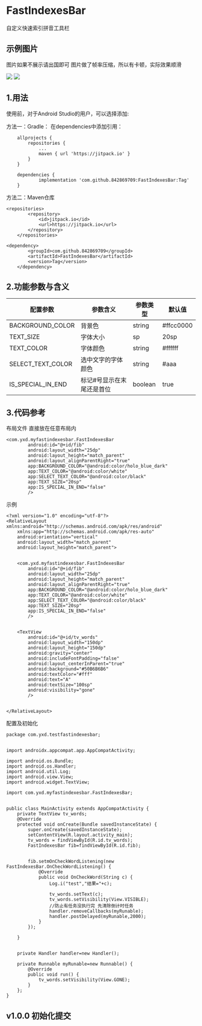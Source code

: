 # FastIndexesBar
自定义快速索引拼音工具栏


## 示例图片
图片如果不展示请出国即可
图片做了帧率压缩，所以有卡顿，实际效果顺滑

![](https://github.com/842869709/FastIndexesBar/blob/master/test0.png)
![](https://github.com/842869709/FastIndexesBar/blob/master/test1.png)


## 1.用法
使用前，对于Android Studio的用户，可以选择添加:

方法一：Gradle： 在dependencies中添加引用：
```
	allprojects {
		repositories {
			...
			maven { url 'https://jitpack.io' }
		}
	}
	
	dependencies {
	        implementation 'com.github.842869709:FastIndexesBar:Tag'
	}
```
方法二：Maven仓库
```
<repositories>
		<repository>
		    <id>jitpack.io</id>
		    <url>https://jitpack.io</url>
		</repository>
	</repositories>
```
```
<dependency>
	    <groupId>com.github.842869709</groupId>
	    <artifactId>FastIndexesBar</artifactId>
	    <version>Tag</version>
	</dependency>
```

## 2.功能参数与含义
配置参数|参数含义|参数类型|默认值
-|-|-|-
BACKGROUND_COLOR|	背景色|	string|	#ffcc0000
TEXT_SIZE|	字体大小|	sp| 	20sp
TEXT_COLOR|	字体颜色|	string| 	#ffffff
SELECT_TEXT_COLOR|	选中文字的字体颜色|	string| 	#aaa
IS_SPECIAL_IN_END|	标记#号显示在末尾还是首位|	boolean| 	true



## 3.代码参考
布局文件
直接放在任意布局内

```
<com.yxd.myfastindexesbar.FastIndexesBar
        android:id="@+id/fib"
        android:layout_width="25dp"
        android:layout_height="match_parent"
        android:layout_alignParentRight="true"
        app:BACKGROUND_COLOR="@android:color/holo_blue_dark"
        app:TEXT_COLOR="@android:color/white"
        app:SELECT_TEXT_COLOR="@android:color/black"
        app:TEXT_SIZE="20sp"
        app:IS_SPECIAL_IN_END="false"
        />
```
示例
```
<?xml version="1.0" encoding="utf-8"?>
<RelativeLayout xmlns:android="http://schemas.android.com/apk/res/android"
    xmlns:app="http://schemas.android.com/apk/res-auto"
    android:orientation="vertical"
    android:layout_width="match_parent"
    android:layout_height="match_parent">


    <com.yxd.myfastindexesbar.FastIndexesBar
        android:id="@+id/fib"
        android:layout_width="25dp"
        android:layout_height="match_parent"
        android:layout_alignParentRight="true"
        app:BACKGROUND_COLOR="@android:color/holo_blue_dark"
        app:TEXT_COLOR="@android:color/white"
        app:SELECT_TEXT_COLOR="@android:color/black"
        app:TEXT_SIZE="20sp"
        app:IS_SPECIAL_IN_END="false"
        />


    <TextView
        android:id="@+id/tv_words"
        android:layout_width="150dp"
        android:layout_height="150dp"
        android:gravity="center"
        android:includeFontPadding="false"
        android:layout_centerInParent="true"
        android:background="#50B6B6B6"
        android:textColor="#fff"
        android:text="A"
        android:textSize="100sp"
        android:visibility="gone"
        />


</RelativeLayout>
```

配置及初始化
```
package com.yxd.testfastindexesbar;


import androidx.appcompat.app.AppCompatActivity;

import android.os.Bundle;
import android.os.Handler;
import android.util.Log;
import android.view.View;
import android.widget.TextView;

import com.yxd.myfastindexesbar.FastIndexesBar;


public class MainActivity extends AppCompatActivity {
    private TextView tv_words;
    @Override
    protected void onCreate(Bundle savedInstanceState) {
        super.onCreate(savedInstanceState);
        setContentView(R.layout.activity_main);
        tv_words = findViewById(R.id.tv_words);
        FastIndexesBar fib=findViewById(R.id.fib);


        fib.setmOnCheckWordListening(new FastIndexesBar.OnCheckWordListening() {
            @Override
            public void OnCheckWord(String c) {
                Log.i("test","结果="+c);

                tv_words.setText(c);
                tv_words.setVisibility(View.VISIBLE);
                //防止有任务没执行完 先清除倒计时任务
                handler.removeCallbacks(myRunable);
                handler.postDelayed(myRunable,2000);
            }
        });

    }


    private Handler handler=new Handler();

    private Runnable myRunable=new Runnable() {
        @Override
        public void run() {
            tv_words.setVisibility(View.GONE);
        }
    };
}

```
## v1.0.0 初始化提交
